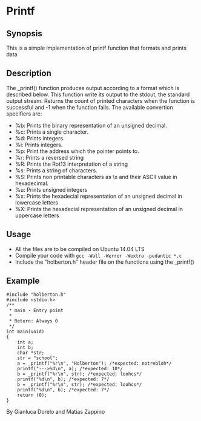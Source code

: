 # Printf
## Synopsis
This is a simple implementation of printf function that formats and prints data
## Description
The _printf() function produces output according to a format which is described
below. This function write its output to the stdout, the standard output stream. Returns the count of printed characters when the function is successful and -1 when the function fails.
The available convertion specifiers are:
+ %b: Prints the binary representation of an unsigned decimal.
+ %c: Prints a single character.
+ %d: Prints integers.
+ %i: Prints integers.
+ %p: Print the address which the pointer points to.
+ %r: Prints a reversed string
+ %R: Prints the Rot13 interpretation of a string
+ %s: Prints a string of characters.
+ %S: Prints non printable characters as \x and their ASCII value in hexadecimal.
+ %u: Prints unsigned integers
+ %x: Prints the hexadecial representation of an unsigned decimal in lowercase letters
+ %X: Prints the hexadecial representation of an unsigned decimal in uppercase letters

## Usage
+ All the files are to be compiled on Ubuntu 14.04 LTS
+ Compile your code with `gcc -Wall -Werror -Wextra -pedantic *.c`
+ Include the "holberton.h" header file on the functions using the _printf()

## Example

```
#include "holberton.h"
#include <stdio.h>
/**
 * main - Entry point
 *
 * Return: Always 0
 */
int main(void)
{
	int a;
	int b;
	char *str;
	str = "school";
	a = _printf("%r\n", "Holberton"); /*expected: notrebloh*/
	printf("--->%d\n", a); /*expected: 10*/
	b = _printf("%r\n", str); /*expected: loohcs*/
	printf("%d\n", b); /*expected: 7*/
	b = _printf("%r\n", str); /*expected: loohcs*/
	printf("%d\n", b); /*expected: 7*/
	return (0);
}
```
By Gianluca Dorelo and Matias Zappino
